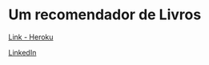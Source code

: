 # Um recomendador de Livros

[Link - Heroku](qweeqw)

[LinkedIn](https://www.linkedin.com/in/gustavo-röttgering-5058b554/)
